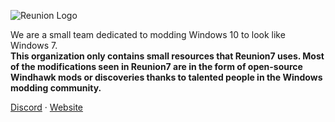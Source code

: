 <p>
  <picture>
    <source media="(prefers-color-scheme: dark)" srcset="https://github.com/user-attachments/assets/10d0bd91-042b-4c38-841d-5000cbc1a122" />
    <source media="(prefers-color-scheme: light)" srcset="https://github.com/user-attachments/assets/47e109e9-5b1d-40d6-879b-b540cf930bdd" />
    <img src="https://github.com/user-attachments/assets/47e109e9-5b1d-40d6-879b-b540cf930bdd" alt="Reunion Logo" />
  </picture>
</p>

We are a small team dedicated to modding Windows 10 to look like Windows 7. 
<br />
**This organization only contains small resources that Reunion7 uses. Most of the modifications seen in Reunion7 are in the form of open-source Windhawk mods
or discoveries thanks to talented people in the Windows modding community.**

<a href="https://discord.gg/dXVHnz2My9">Discord</a> · <a href="https://reunion7.com">Website</a>
